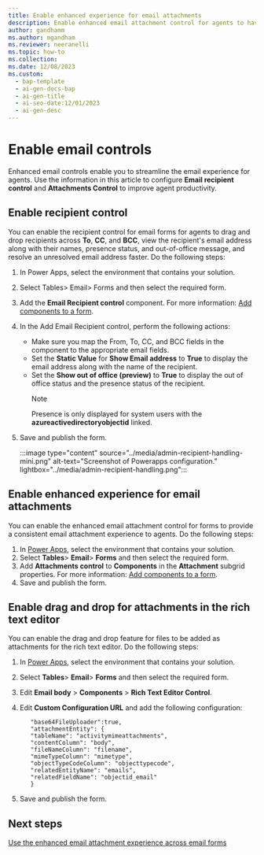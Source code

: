 ```yaml
---
title: Enable enhanced experience for email attachments
description: Enable enhanced email attachment control for agents to have a consistent experience across all forms. 
author: gandhamm
ms.author: mgandham
ms.reviewer: neeranelli
ms.topic: how-to 
ms.collection:
ms.date: 12/08/2023
ms.custom:
  - bap-template
  - ai-gen-docs-bap
  - ai-gen-title
  - ai-seo-date:12/01/2023
  - ai-gen-desc
---
```


# Enable email controls

Enhanced email controls enable you to streamline the email experience for agents. Use the information in this article to configure **Email recipient control** and **Attachments Control** to improve agent productivity.

## Enable recipient control

You can enable the recipient control for email forms for agents to drag and drop recipients across **To**, **CC**, and **BCC**, view the recipient's email address along with their names, presence status, and out-of-office message, and resolve an unresolved email address faster. Do the following steps:

1. In Power Apps, select the environment that contains your solution.
1. Select Tables> Email> Forms and then select the required form.
1. Add the **Email Recipient control** component. For more information: [Add components to a form]((/power-apps/maker/model-driven-apps/add-move-configure-or-delete-components-on-form#add-components-for-a-column-on-the-form)).  
1. In the Add Email Recipient control, perform the following actions:
   - Make sure you map the From, To, CC, and BCC fields in the component to the appropriate email fields.
   - Set the **Static Value** for **Show Email address** to **True** to display the email address along with the name of the recipient.
   - Set the **Show out of office (preview)** to **True** to display the out of office status and the presence status of the recipient. 
     > [!NOTE]
     > Presence is only displayed for system users with the **azureactivedirectoryobjectid** linked.
1. Save and publish the form.

    :::image type="content" source="../media/admin-recipient-handling-mini.png" alt-text="Screenshot of Powerapps configuration." lightbox="../media/admin-recipient-handling.png":::

## Enable enhanced experience for email attachments
You can enable the enhanced email attachment control for forms to provide a consistent email attachment experience to agents. Do the following steps:

1. In [Power Apps](https://make.powerapps.com/), select the environment that contains your solution.
1. Select **Tables**> **Email**> **Forms** and then select the required form.
1.  Add **Attachments control** to **Components** in the **Attachment** subgrid properties. For more information: [Add components to a form](/power-apps/maker/model-driven-apps/add-move-configure-or-delete-components-on-form#add-components-for-a-column-on-the-form).
1. Save and publish the form.

## Enable drag and drop for attachments in the rich text editor

You can enable the drag and drop feature for files to be added as attachments for the rich text editor. Do the following steps:

1. In [Power Apps](https://make.powerapps.com/), select the environment that contains your solution.
1. Select **Tables**> **Email**> **Forms** and then select the required form.
1. Edit **Email body** > **Components** > **Rich Text Editor Control**.
1. Edit **Custom Configuration URL** and add the following configuration:
     
     ```
        "base64FileUploader":true,
        "attachmentEntity": {
        "tableName": "activitymimeattachments",
        "contentColumn": "body",
        "fileNameColumn": "filename",
        "mimeTypeColumn": "mimetype",
        "objectTypeCodeColumn": "objecttypecode",
        "relatedEntityName": "emails",
        "relatedFieldName": "objectid_email"
        }    

     ```
1. Save and publish the form.

## Next steps

[Use the enhanced email attachment experience across email forms](../use/enhanced-email-attachment-control.md)
